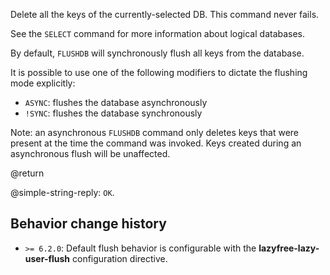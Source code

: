 Delete all the keys of the currently-selected DB.
This command never fails.

See the `SELECT` command for more information about logical databases.

By default, `FLUSHDB` will synchronously flush all keys from the database.

It is possible to use one of the following modifiers to dictate the flushing mode explicitly:

* `ASYNC`: flushes the database asynchronously
* `!SYNC`: flushes the database synchronously

Note: an asynchronous `FLUSHDB` command only deletes keys that were present at the time the command was invoked. Keys created during an asynchronous flush will be unaffected.

@return

@simple-string-reply: `OK`.

## Behavior change history

*   `>= 6.2.0`: Default flush behavior is configurable with the **lazyfree-lazy-user-flush** configuration directive.
